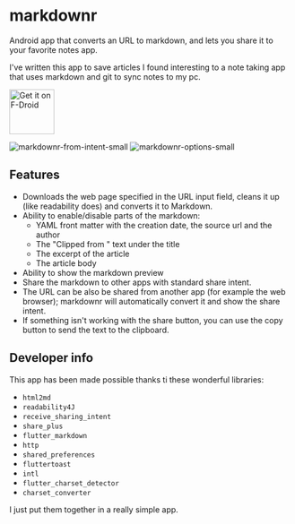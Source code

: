 # markdownr

Android app that converts an URL to markdown, and lets you share it to your favorite notes app.

I've written this app to save articles I found interesting to a note taking app that uses markdown and git to sync notes to my pc.

[<img src="https://fdroid.gitlab.io/artwork/badge/get-it-on.png"
     alt="Get it on F-Droid"
     height="80">](https://f-droid.org/packages/com.sanzoghenzo.markdownr/)

![markdownr-from-intent-small](https://github.com/sanzoghenzo/markdownr/assets/977953/091d07a1-f917-4a57-b70c-72f9aa088c6e) 
![markdownr-options-small](https://github.com/sanzoghenzo/markdownr/assets/977953/6108ab52-540c-4c41-9889-8b59244eee3b)

## Features

- Downloads the web page specified in the URL input field, cleans it up (like readability does) and converts it to Markdown.
- Ability to enable/disable parts of the markdown:
  - YAML front matter with the creation date, the source url and the author
  - The "Clipped from <url>" text under the title
  - The excerpt of the article
  - The article body
- Ability to show the markdown preview
- Share the markdown to other apps with standard share intent.
- The URL can be also be shared from another app (for example the web browser);
  markdownr will automatically convert it and show the share intent.
- If something isn't working with the share button, you can use the copy button to send the text to the clipboard.

## Developer info

This app has been made possible thanks ti these wonderful libraries:

- `html2md`
- `readability4J`
- `receive_sharing_intent`
- `share_plus`
- `flutter_markdown`
- `http`
- `shared_preferences`
- `fluttertoast`
- `intl`
- `flutter_charset_detector`
- `charset_converter`

I just put them together in a really simple app.
